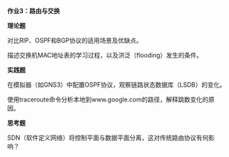 **作业3：路由与交换**

**理论题**

对比RIP、OSPF和BGP协议的适用场景及优缺点。

描述交换机MAC地址表的学习过程，以及洪泛（flooding）发生的条件。

**实践题**

在模拟器（如GNS3）中配置OSPF协议，观察链路状态数据库（LSDB）的变化。

使用traceroute命令分析本地到www.google.com的路径，解释跳数变化的原因。

**思考题**

SDN（软件定义网络）将控制平面与数据平面分离，这对传统路由协议有何影响？
